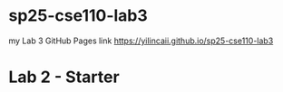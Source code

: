 # sp25-cse110-lab3

my  Lab 3 GitHub Pages link
https://yilincaii.github.io/sp25-cse110-lab3
# Lab 2 - Starter
